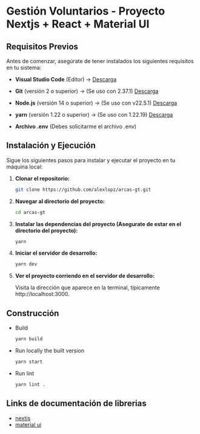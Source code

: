 # Gestión Voluntarios - Proyecto Nextjs + React + Material UI

## Requisitos Previos

Antes de comenzar, asegúrate de tener instalados los siguientes requisitos en tu sistema:

- **Visual Studio Code** (Editor) ->  [Descarga](https://code.visualstudio.com/download)

- **Git** (versión 2 o superior) -> (Se uso con 2.37.1) [Descarga](https://git-scm.com/download/win)
- **Node.js** (versión 14 o superior) -> (Se uso con v22.5.1) [Descarga](https://nodejs.org/)
- **yarn** (versión 1.22 o superior) -> (Se uso con 1.22.19) [Descarga](https://yarnpkg.com/)
- **Archivo .env** (Debes solicitarme el archivo .env)

## Instalación y Ejecución

Sigue los siguientes pasos para instalar y ejecutar el proyecto en tu máquina local:

1. **Clonar el repositorio:**

   ```bash
   git clone https://github.com/alexlopz/arcas-gt.git
   ```

2. **Navegar al directorio del proyecto:**

   ```bash
   cd arcas-gt
   ```

3. **Instalar las dependencias del proyecto (Asegurate de estar en el directorio del proyecto):**

   ```bash
   yarn
   ```

4. **Iniciar el servidor de desarrollo:**

   ```bash
   yarn dev

   ```

5. **Ver el proyecto corriendo en el servidor de desarrollo:**

   Visita la dirección que aparece en la terminal, típicamente http://localhost:3000.

## Construcción

- Build

  ```bash
  yarn build
  ```

- Run locally the built version

  ```bash
  yarn start
  ```

- Run lint

  ```sh
  yarn lint .
  ```

## Links de documentación de librerias

- [nextjs](https://nextjs.org/docs/getting-started)
- [material ui](https://mui.com/material-ui/getting-started/)
